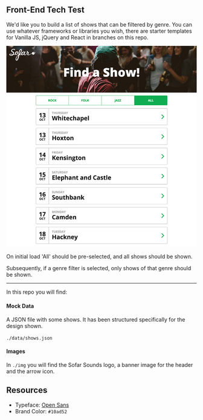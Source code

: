 ## Front-End Tech Test

We'd like you to build a list of shows that can be filtered by genre. You can use whatever frameworks or libraries you wish,
there are starter templates for Vanilla JS, jQuery and React in branches on this repo. 

![design](design.jpg)

On initial load 'All' should be pre-selected, and all shows should be shown.

Subsequently, if a genre filter is selected, only shows of that genre should be shown.

----------------------------

In this repo you will find:

#### Mock Data

A JSON file with some shows. It has been structured specifically for the design shown.

`./data/shows.json`

#### Images

In `./img` you will find the Sofar Sounds logo, a banner image for the header and the arrow icon.

## Resources

- Typeface: [Open Sans](https://fonts.google.com/specimen/Open+Sans)
- Brand Color: `#10ad52`
